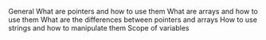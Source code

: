  General
What are pointers and how to use them
What are arrays and how to use them
What are the differences between pointers and arrays
How to use strings and how to manipulate them
Scope of variables
